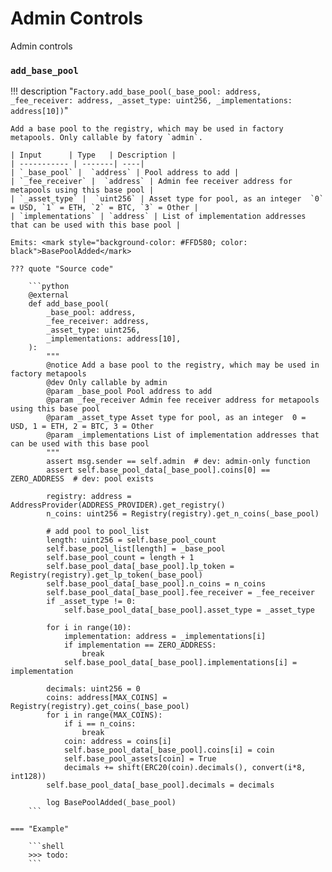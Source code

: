 # Admin Controls

Admin controls 


### `add_base_pool`

!!! description "`Factory.add_base_pool(_base_pool: address, _fee_receiver: address, _asset_type: uint256, _implementations: address[10])`"

    Add a base pool to the registry, which may be used in factory metapools. Only callable by fatory `admin`.

    | Input      | Type   | Description |
    | ----------- | -------| ----|
    | `_base_pool` |  `address` | Pool address to add |
    | `_fee_receiver` |  `address` | Admin fee receiver address for metapools using this base pool |
    | `_asset_type` |  `uint256` | Asset type for pool, as an integer  `0` = USD, `1` = ETH, `2` = BTC, `3` = Other |
    | `implementations` | `address` | List of implementation addresses that can be used with this base pool |

    Emits: <mark style="background-color: #FFD580; color: black">BasePoolAdded</mark>

    ??? quote "Source code"

        ```python
        @external
        def add_base_pool(
            _base_pool: address,
            _fee_receiver: address,
            _asset_type: uint256,
            _implementations: address[10],
        ):
            """
            @notice Add a base pool to the registry, which may be used in factory metapools
            @dev Only callable by admin
            @param _base_pool Pool address to add
            @param _fee_receiver Admin fee receiver address for metapools using this base pool
            @param _asset_type Asset type for pool, as an integer  0 = USD, 1 = ETH, 2 = BTC, 3 = Other
            @param _implementations List of implementation addresses that can be used with this base pool
            """
            assert msg.sender == self.admin  # dev: admin-only function
            assert self.base_pool_data[_base_pool].coins[0] == ZERO_ADDRESS  # dev: pool exists
        
            registry: address = AddressProvider(ADDRESS_PROVIDER).get_registry()
            n_coins: uint256 = Registry(registry).get_n_coins(_base_pool)
        
            # add pool to pool_list
            length: uint256 = self.base_pool_count
            self.base_pool_list[length] = _base_pool
            self.base_pool_count = length + 1
            self.base_pool_data[_base_pool].lp_token = Registry(registry).get_lp_token(_base_pool)
            self.base_pool_data[_base_pool].n_coins = n_coins
            self.base_pool_data[_base_pool].fee_receiver = _fee_receiver
            if _asset_type != 0:
                self.base_pool_data[_base_pool].asset_type = _asset_type
        
            for i in range(10):
                implementation: address = _implementations[i]
                if implementation == ZERO_ADDRESS:
                    break
                self.base_pool_data[_base_pool].implementations[i] = implementation
        
            decimals: uint256 = 0
            coins: address[MAX_COINS] = Registry(registry).get_coins(_base_pool)
            for i in range(MAX_COINS):
                if i == n_coins:
                    break
                coin: address = coins[i]
                self.base_pool_data[_base_pool].coins[i] = coin
                self.base_pool_assets[coin] = True
                decimals += shift(ERC20(coin).decimals(), convert(i*8, int128))
            self.base_pool_data[_base_pool].decimals = decimals
        
            log BasePoolAdded(_base_pool)
        ```

    === "Example"

        ```shell
        >>> todo:
        ```






